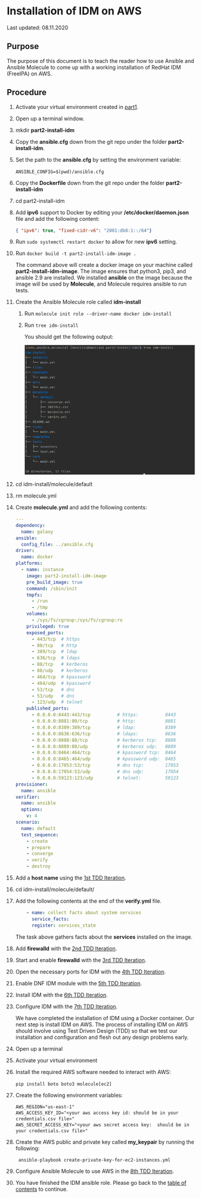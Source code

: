 # Installation of IDM on AWS

Last updated: 08.11.2020

## Purpose

The purpose of this document is to teach the reader how to use
Ansible and Ansible Molecule to come up with a working installation
of RedHat IDM (FreeIPA) on AWS.

## Procedure

1. Activate your virtual environment created in
[part1](../part1-setup-environment).

1. Open up a terminal window.

1. mkdir **part2-install-idm**

1. Copy the **ansible.cfg** down from the git repo under the
folder **part2-install-idm**.

1. Set the path to the **ansible.cfg** by setting the environment variable:

    `ANSIBLE_CONFIG=$(pwd)/ansible.cfg`

1. Copy the **Dockerfile** down from the git repo under the
folder **part2-install-idm**  

1. cd part2-install-idm

1. Add **ipv6** support to Docker by editing your **/etc/docker/daemon.json** file
and add the following content:

    ```json
    { "ipv6": true, "fixed-cidr-v6": "2001:db8:1::/64"}
    ```
1. Run `sudo systemctl restart docker` to allow for new **ipv6** setting.
1. Run `docker build -t part2-install-idm-image .`

   The command above will create a docker image
   on your machine called **part2-install-idm-image**.
   The image ensures that python3, pip3, and ansible 2.9
   are installed.  We installed **ansible** on the image
   because the image will be used by **Molecule**, and
   Molecule requires ansible to run tests.

1. Create the Ansible Molecule role called **idm-install**

    1. Run `molecule init role --driver-name docker idm-install`
    1. Run `tree idm-install`
    
        You should get the following output:
        
        ![tree output idm role](../images/initial-idm-install-molecule-role-tree-output.png)

1. cd idm-install/molecule/default

1. rm molecule.yml

1. Create **molecule.yml** and add the following contents:

    ```yaml
    ---
    dependency:
      name: galaxy
    ansible:
      config_file: ../ansible.cfg
    driver:
      name: docker
    platforms:
      - name: instance
        image: part2-install-idm-image
        pre_build_image: true
        command: /sbin/init
        tmpfs:
          - /run
          - /tmp
        volumes:
          - /sys/fs/cgroup:/sys/fs/cgroup:ro
        privileged: true
        exposed_ports:
          - 443/tcp  # https
          - 80/tcp   # http
          - 389/tcp  # ldap
          - 636/tcp  # ldaps
          - 88/tcp   # kerberos
          - 88/udp   # kerberos
          - 464/tcp  # kpassword
          - 464/udp  # kpassword
          - 53/tcp   # dns
          - 53/udp   # dns
          - 123/udp  # telnet
        published_ports:
          - 0.0.0.0:8443:443/tcp          # https:          8443
          - 0.0.0.0:8081:80/tcp           # http:           8081
          - 0.0.0.0:8389:389/tcp          # ldap:           8389
          - 0.0.0.0:8636:636/tcp          # ldaps:          8636
          - 0.0.0.0:8888:88/tcp           # kerberos tcp:   8888
          - 0.0.0.0:8889:88/udp           # kerberos udp:   8889
          - 0.0.0.0:8464:464/tcp          # kpassword tcp:  8464
          - 0.0.0.0:8465:464/udp          # kpassword udp:  8465
          - 0.0.0.0:17053:53/tcp          # dns tcp:        17053
          - 0.0.0.0:17054:53/udp          # dns udp:        17054
          - 0.0.0.0:59123:123/udp         # telnet:         59123
    provisioner:
      name: ansible
    verifier:
      name: ansible
      options:
        v: 4
    scenario:
      name: default
      test_sequence:
        - create
        - prepare
        - converge
        - verify
        - destroy

    ```

1. <a name="1stTDD"></a> Add a **host name** using the [1st TDD Iteration](./1st-tdd-iteration).

1. cd idm-install/molecule/default/

1. Add the following contents at the end of the **verify.yml** file.

    ```yaml
        - name: collect facts about system services
          service_facts:
          register: services_state
   ``` 
   The task above gathers facts about the **services** installed
   on the image.
   
1. <a name="2ndTDD"></a> Add **firewalld** with the [2nd TDD Iteration](./2nd-tdd-iteration).

1. <a name="3rdTDD"></a> Start and enable **firewalld** with the [3rd TDD Iteration](./3rd-tdd-iteration).

1. <a name="4thTDD"></a> Open the necessary ports for IDM with the [4th TDD Iteration](./4th-tdd-iteration).

1. <a name="5thTDD"></a> Enable DNF IDM module with the [5th TDD Iteration](./5th-tdd-iteration).
  
1. <a name="6thTDD"></a> Install IDM with the [6th TDD Iteration](./6th-tdd-iteration).

1. <a name="7thTDD"></a> Configure IDM with the [7th TDD Iteration](./7th-tdd-iteration).

    We have completed the installation of IDM using a Docker container.  Our
    next step is install IDM on AWS.  The process of installing IDM on AWS
    should involve using Test Driven Design (TDD) so that we test our installation
    and configuration and flesh out any design problems early.


1. Open up a terminal
1. Activate your virtual environment
1. Install the required AWS software needed to interact with AWS:

      ```pip install boto boto3 molecule[ec2]```

1. Create the following environment variables:

      ```shell script
      AWS_REGION="us-east-1"
      AWS_ACCESS_KEY_ID="<your aws access key id: should be in your credentials.csv file>"
      AWS_SECRET_ACCESS_KEY="<your aws secret access key:  should be in your credentials.csv file>"
      ```
1. Create the AWS public and private key called **my_keypair** by running the following:

     ```shell script
      ansible-playbook create-private-key-for-ec2-instances.yml
     ```
   
1. <a name="8thTDD"></a> Configure Ansible Molecule to use AWS in the [8th TDD Iteration](./8th-tdd-iteration).

1. You have finished the IDM ansible role.  Please go back to the [table of contents](../readme.md) to continue.